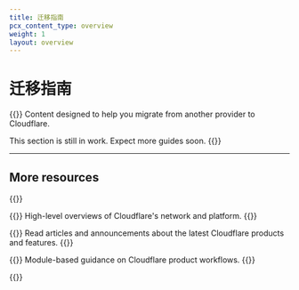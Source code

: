 ```yaml
---
title: 迁移指南
pcx_content_type: overview
weight: 1
layout: overview
---
```


# 迁移指南

{{<description>}}
Content designed to help you migrate from another provider to Cloudflare.

This section is still in work. Expect more guides soon.
{{</description>}}

---

## More resources

{{<resource-group>}}

{{<resource header="Reference architectures" href="/reference-architecture/" icon="learning-center-book">}}
High-level overviews of Cloudflare's network and platform.
{{</resource>}}

{{<resource header="Cloudflare blog" href="https://blog.cloudflare.com/" icon="learning-center-book">}}
Read articles and announcements about the latest Cloudflare products and features.
{{</resource>}}

{{<resource header="Learning Paths" href="/learning-paths/" icon="learning-center-book">}}
Module-based guidance on Cloudflare product workflows.
{{</resource>}}

{{</resource-group>}}
